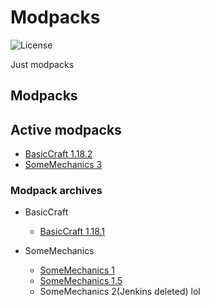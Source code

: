 # Modpacks
![License](https://img.shields.io/badge/license-misilelab-green?style=for-the-badge)

Just modpacks

## Modpacks

## Active modpacks
- [BasicCraft 1.18.2](https://jenkins.misilelaboratory.xyz/job/modpack-build/lastSuccessfulBuild/artifact/basiccraft.7z)
- [SomeMechanics 3](https://jenkins.misilelaboratory.xyz/job/modpack-build/lastSuccessfulBuild/artifact/somemechanics.7z)

### Modpack archives

- BasicCraft
    - [BasicCraft 1.18.1](https://github.com/MisileLab/modpacks/releases/download/basiccraft-1.18.1/BasicCraft.zip)

- SomeMechanics
    - [SomeMechanics 1](https://github.com/MisileLab/modpacks/releases/download/archivesomemechanics/SomeMechanics.zip)
    - [SomeMechanics 1.5](https://github.com/MisileLab/modpacks/suites/6123893403/artifacts/213135932)
    - SomeMechanics 2(Jenkins deleted) lol
